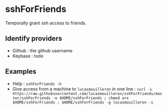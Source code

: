 sshForFriends
=============

Temporally grant ssh access to friends.

Identify providers
------------------
- Github : the github username
- Keybase : todo

Examples
--------
- Help : `sshForFriends -h`
- Give access from a machine to `lucasmouilleron` in one line : `curl -L https://raw.githubusercontent.com/lucasmouilleron/sshForFriends/master/sshForFriends -o $HOME/sshForFriends ; chmod a+x $HOME/sshForFriends ; $HOME/sshForFriends -g lucasmouilleron -i`